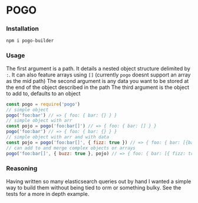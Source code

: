 # POGO

### Installation
```
npm i pogo-builder
```
### Usage
The first argument is a path. It details a nested object structure delimited by `:`. It can also feature arrays using `[]` (currently `pogo` doesnt support an array as the mid path)
The second argument is any data you want to be stored at the end of the object described in the path
The third argument is the object to add to, defaults to an object
```js
const pogo = require('pogo')
// simple object
pogo('foo:bar') // => { foo: { bar: {} } }
// simple object with arr
const pojo = pogo('foo:bar[]') // => { foo: { bar: [] } }
pogo('foo:bar') // => { foo: { bar: {} } }
// simple object with arr and with data
const pojo = pogo('foo:bar[]', { fizz: true }) // => { foo: { bar: [{bar: true}] } }
// can add to and merge complex objects or arrays
pogo('foo:bar[]', { buzz: true }, pojo) // => { foo: { bar: [{ fizz: true }, { buzz: true }] })
```
### Reasoning
Having written so many elasticsearch queries out by hand I wanted a simple way to build them without being tied to orm or something bulky. See the tests for a more in depth example.
